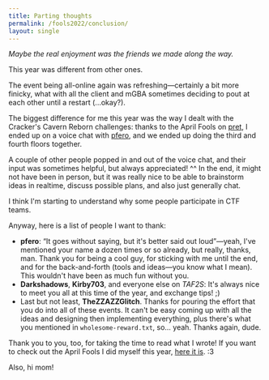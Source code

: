 ```yaml
---
title: Parting thoughts
permalink: /fools2022/conclusion/
layout: single
---
```


*Maybe the real enjoyment was the friends we made along the way.*

This year was different from other ones.

The event being all-online again was refreshing—certainly a bit more finicky, what with all the client and mGBA sometimes deciding to pout at each other until a restart (...okay?).

The biggest difference for me this year was the way I dealt with the Cracker's Cavern Reborn challenges: thanks to the April Fools on [pret](https://github.com/pret), I ended up on a voice chat with [pfero](https://github.com/mid-kid), and we ended up doing the third and fourth floors together.

A couple of other people popped in and out of the voice chat, and their input was sometimes helpful, but always appreciated! ^^
In the end, it might not have been in person, but it was really nice to be able to brainstorm ideas in realtime, discuss possible plans, and also just generally chat.

I think I'm starting to understand why some people participate in CTF teams.

Anyway, here is a list of people I want to thank:

- **pfero**: <q>It goes without saying, but it's better said out loud</q>—yeah, I've mentioned your name a dozen times or so already, but really, thanks, man.
  Thank you for being a cool guy, for sticking with me until the end, and for the back-and-forth (tools and ideas—you know what I mean).
  This wouldn't have been as much fun without you.
- **Darkshadows**, **Kirby703**, and everyone else on *TAF2S*: It's always nice to meet you all at this time of the year, and exchange tips! ;)
- Last but not least, **TheZZAZZGlitch**.
  Thanks for pouring the effort that you do into all of these events.
  It can't be easy coming up with all the ideas and designing then implementing everything, plus there's what you mentioned in `wholesome-reward.txt`, so... yeah.
  Thanks again, dude.

Thank you to you, too, for taking the time to read what I wrote!
If you want to check out the April Fools I did myself this year, [here it is](https://github.com/gbdev/rgbds/releases/tag/v0.6.0-welease-cnyandidayte). :3

Also, hi mom!
